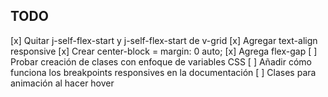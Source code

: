 ## TODO
[x] Quitar j-self-flex-start y j-self-flex-start de v-grid
[x] Agregar text-align responsive
[x] Crear center-block = margin: 0 auto;
[x] Agrega flex-gap
[ ] Probar creación de clases con enfoque de variables CSS
[ ] Añadir cómo funciona los breakpoints responsives en la documentación
[ ] Clases para animación al hacer hover